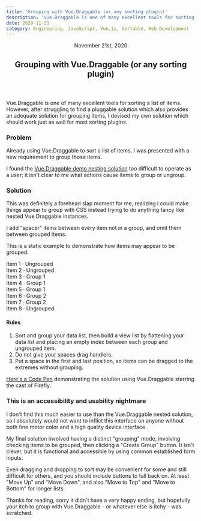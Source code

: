 ```yaml
---
title: 'Grouping with Vue.Draggable (or any sorting plugin)'
description: 'Vue.Draggable is one of many excellent tools for sorting a list of items. However, after struggling to find a pluggable solution which also provides an adequate solution for grouping items, I devised my own solution which should work just as well for most sorting plugins.'
date: 2020-11-21
category: Engineering, JavaScript, Vue.js, Sortable, Web Development
---
```

<article>
<header>
  <time datetime="2020-11-21" class="text-tertiary text-sm">November 21st, 2020</time>
  <h2 class="text-2xl mb-1">Grouping with Vue.Draggable (or any sorting plugin)</h2>
</header>
<p class="my-2">
  Vue.Draggable is one of many excellent tools for sorting a list of items. However, after struggling to find a
  pluggable solution which also provides an adequate solution for grouping items, I devised my own solution which
  should work just as well for most sorting plugins.
</p>
<h3 class="text-lg mt-4 font-semibold">Problem</h3>
<p class="my-2">
  Already using Vue.Draggable to sort a list of items, I was presented with a new requirement to group those items.
</p>
<p class="my-2">
  I found the
  <a class="underline text-red" href="https://sortablejs.github.io/Vue.Draggable/#/nested-example">Vue.Draggable
    demo nesting solution</a>
  too difficult to operate as a user; it isn't clear to me what actions cause items to group or ungroup.
</p>
<h3 class="text-xl mt-8 font-semibold">Solution</h3>
<p class="my-2">
  This was definitely a forehead slap moment for me, realizing I could make things appear to group with CSS instead
  trying to do anything fancy like nested Vue.Draggable instances.
</p>
<p class="my-2">I add "spacer" items between every item not in a group, and omit them between grouped items.</p>
<p class="my-2">This is a static example to demonstrate how items may appear to be grouped.</p>
<div class="flex-col items-stretch">
  <div class="my-4"></div>
  <div class="px-2 py-1 bg-white mb-px">Item 1 · Ungrouped</div>
  <div class="my-4"></div>
  <div class="px-2 py-1 bg-white mb-px">Item 2 · Ungrouped</div>
  <div class="my-4"></div>
  <div class="px-2 py-1 bg-white mb-px">Item 3 · Group 1</div>
  <div class="px-2 py-1 bg-white mb-px">Item 4 · Group 1</div>
  <div class="px-2 py-1 bg-white mb-px">Item 5 · Group 1</div>
  <div class="my-4"></div>
  <div class="px-2 py-1 bg-white mb-px">Item 6 · Group 2</div>
  <div class="px-2 py-1 bg-white mb-px">Item 7 · Group 2</div>
  <div class="my-4"></div>
  <div class="px-2 py-1 bg-white mb-px">Item 8 · Ungrouped</div>
  <div class="my-4"></div>
</div>
<h4 class="text-lg mt-4 font-semibold">Rules</h4>
<ol class="list-decimal ml-4">
  <li>
    Sort and group your data list, then build a view list by flattening your data list and placing an empty index
    between each group and ungrouped item.
  </li>
  <li>Do not give your spaces drag handlers.</li>
  <li>Put a space in the first and last position, so items can be dragged to the extremes without grouping.</li>
</ol>
<p class="my-2">
  <a href="//codepen.io/jdbd/full/JjKzzbE" class="underline text-red">Here's a Code Pen</a> 
  demonstrating the solution using Vue.Draggable starring the cast of Firefly.
</p>
<h3 class="text-xl mt-8 font-semibold">This is an accessibility and usability nightmare</h3>
<p class="my-2">
  I don't find this much easier to use than the Vue.Draggable nested solution, so I absolutely would not want to
  inflict this interface on anyone without both fine motor color and a high quality device interface.
</p>
<p class="my-2">
  My final solution involved having a distinct "grouping" mode, involving checking items to be grouped, then
  clicking a "Create Group" button. It isn't clever, but it is functional and accessible by using common established
  form inputs.
</p>
<p class="my-2">
  Even dragging and dropping to sort may be convenient for some and still difficult for others, and you should
  include buttons to fall back on. At least "Move Up" and "Move Down", and also "Move to Top" and "Move to Bottom"
  for longer lists.
</p>
<p>
  Thanks for reading, sorry it didn't have a very happy ending, but hopefully your itch to group with Vue.Draggable
  - or whatever else is itchy - was scratched.
</p>
</article>
